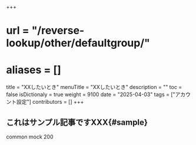 +++
# url = "/reverse-lookup/other/defaultgroup/"
# aliases = []
title = "XXしたいとき"
menuTitle = "XXしたいとき"
description = ""
toc = false
isDictionaly = true
weight = 9100
date = "2025-04-03"
tags = ["アカウント設定"]
contributors = []
+++

## これはサンプル記事ですXXX{#sample}

common mock 200

